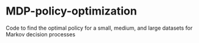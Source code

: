 # MDP-policy-optimization
Code to find the optimal policy for a small, medium, and large datasets for Markov decision processes
